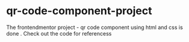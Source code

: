 # qr-code-component-project
The frontendmentor project - qr code component using html and css is done . Check out the code for referencess 
